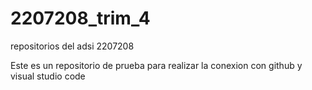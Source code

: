# 2207208_trim_4
repositorios del adsi 2207208



Este es un repositorio de prueba para realizar la conexion con github y visual studio code







